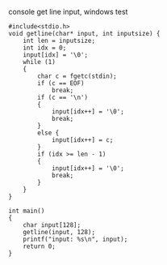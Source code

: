 console get line input, windows test

    #include<stdio.h>
    void getline(char* input, int inputsize) {
    	int len = inputsize;
    	int idx = 0;
    	input[idx] = '\0';
    	while (1)
    	{
    		char c = fgetc(stdin);
    		if (c == EOF)
    			break;
    		if (c == '\n')
    		{
    			input[idx++] = '\0';
    			break;
    		}
    		else {
    			input[idx++] = c;
    		}
    		if (idx >= len - 1)
    		{
    			input[idx++] = '\0';
    			break;
    		}
    	}
    }
    
    int main()
    {
    	char input[128];
    	getline(input, 128);
    	printf("input: %s\n", input);
    	return 0;
    }